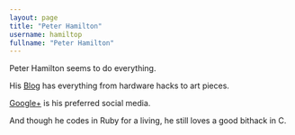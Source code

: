 ```yaml
---
layout: page
title: "Peter Hamilton"
username: hamiltop
fullname: "Peter Hamilton"
---
```


Peter Hamilton seems to do everything.

His [Blog](http://undiscoveredfeatures.com) has everything from hardware hacks to art pieces.

[Google+](https://plus.google.com/u/0/112306339882355338783/) is his preferred social media.

And though he codes in Ruby for a living, he still loves a good bithack in C.

